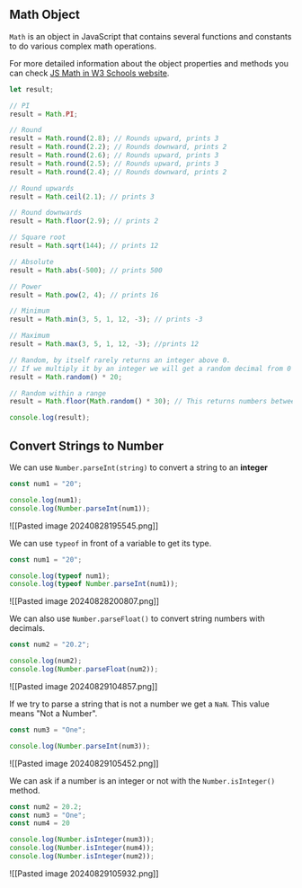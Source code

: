 ## Math Object

`Math` is an object in JavaScript that contains several functions and constants to do various complex math operations.

For more detailed information about the object properties and methods you can check [JS Math in W3 Schools website](https://www.w3schools.com/js/js_math.asp).

```js
let result;

// PI
result = Math.PI;

// Round
result = Math.round(2.8); // Rounds upward, prints 3
result = Math.round(2.2); // Rounds downward, prints 2
result = Math.round(2.6); // Rounds upward, prints 3
result = Math.round(2.5); // Rounds upward, prints 3
result = Math.round(2.4); // Rounds downward, prints 2

// Round upwards
result = Math.ceil(2.1); // prints 3

// Round downwards
result = Math.floor(2.9); // prints 2

// Square root
result = Math.sqrt(144); // prints 12

// Absolute
result = Math.abs(-500); // prints 500

// Power
result = Math.pow(2, 4); // prints 16

// Minimum
result = Math.min(3, 5, 1, 12, -3); // prints -3

// Maximum 
result = Math.max(3, 5, 1, 12, -3); //prints 12

// Random, by itself rarely returns an integer above 0.
// If we multiply it by an integer we will get a random decimal from 0 to that number
result = Math.random() * 20;

// Random within a range
result = Math.floor(Math.random() * 30); // This returns numbers between 0 and 30.

console.log(result);
```

## Convert Strings to Number

We can use `Number.parseInt(string)`  to convert a string to an **integer**

```js
const num1 = "20";

console.log(num1);
console.log(Number.parseInt(num1));
```

![[Pasted image 20240828195545.png]]

We can use `typeof` in front of a variable to get its type.

```js
const num1 = "20";

console.log(typeof num1);
console.log(typeof Number.parseInt(num1));
```

![[Pasted image 20240828200807.png]]

We can also use `Number.parseFloat()` to convert string numbers with decimals.

```js
const num2 = "20.2";

console.log(num2);
console.log(Number.parseFloat(num2));
```

![[Pasted image 20240829104857.png]]

If we try to parse a string that is not a number we get a `NaN`. This value means "Not a Number".

```js
const num3 = "One";

console.log(Number.parseInt(num3));
```

![[Pasted image 20240829105452.png]]

We can ask if a number is an integer or not with the `Number.isInteger()` method.

```js
const num2 = 20.2;
const num3 = "One";
const num4 = 20

console.log(Number.isInteger(num3));
console.log(Number.isInteger(num4));
console.log(Number.isInteger(num2));
```

![[Pasted image 20240829105932.png]]

